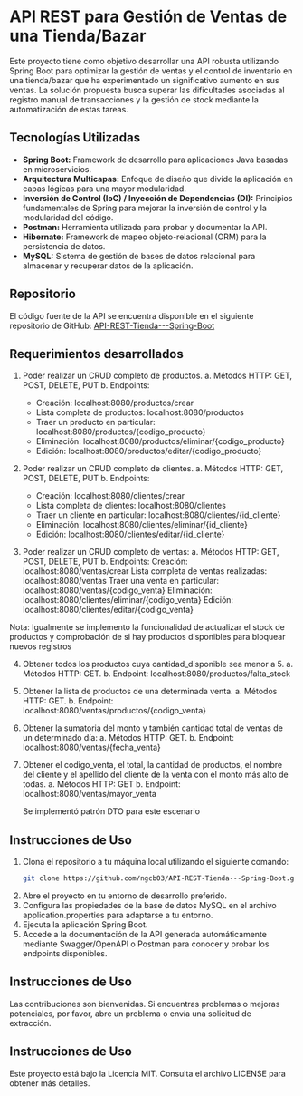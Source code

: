 # API REST para Gestión de Ventas de una Tienda/Bazar

Este proyecto tiene como objetivo desarrollar una API robusta utilizando Spring Boot para optimizar la gestión de ventas y el control de inventario en una tienda/bazar que ha experimentado un significativo aumento en sus ventas. La solución propuesta busca superar las dificultades asociadas al registro manual de transacciones y la gestión de stock mediante la automatización de estas tareas.

## Tecnologías Utilizadas
- **Spring Boot:** Framework de desarrollo para aplicaciones Java basadas en microservicios.
- **Arquitectura Multicapas:** Enfoque de diseño que divide la aplicación en capas lógicas para una mayor modularidad.
- **Inversión de Control (IoC) / Inyección de Dependencias (DI):** Principios fundamentales de Spring para mejorar la inversión de control y la modularidad del código.
- **Postman:** Herramienta utilizada para probar y documentar la API.
- **Hibernate:** Framework de mapeo objeto-relacional (ORM) para la persistencia de datos.
- **MySQL:** Sistema de gestión de bases de datos relacional para almacenar y recuperar datos de la aplicación.

## Repositorio
El código fuente de la API se encuentra disponible en el siguiente repositorio de GitHub: [API-REST-Tienda---Spring-Boot](https://github.com/ngcb03/API-REST-Tienda---Spring-Boot)

## Requerimientos desarrollados

1. Poder realizar un CRUD completo de productos.
   a. Métodos HTTP: GET, POST, DELETE, PUT
   b. Endpoints:
      - Creación: localhost:8080/productos/crear
      - Lista completa de productos: localhost:8080/productos
      - Traer un producto en particular: localhost:8080/productos/{codigo_producto}
      - Eliminación: localhost:8080/productos/eliminar/{codigo_producto}
      - Edición: localhost:8080/productos/editar/{codigo_producto}

2. Poder realizar un CRUD completo de clientes.
   a. Métodos HTTP: GET, POST, DELETE, PUT
   b. Endpoints:
      - Creación: localhost:8080/clientes/crear
      - Lista completa de clientes: localhost:8080/clientes
      - Traer un cliente en particular: localhost:8080/clientes/{id_cliente}
      - Eliminación: localhost:8080/clientes/eliminar/{id_cliente}
      - Edición: localhost:8080/clientes/editar/{id_cliente}

3. Poder realizar un CRUD completo de ventas:
   a. Métodos HTTP: GET, POST, DELETE, PUT
   b. Endpoints:
      Creación: localhost:8080/ventas/crear
      Lista completa de ventas realizadas: localhost:8080/ventas
      Traer una venta en particular: localhost:8080/ventas/{codigo_venta}
      Eliminación: localhost:8080/clientes/eliminar/{codigo_venta}
      Edición: localhost:8080/clientes/editar/{codigo_venta}


Nota: Igualmente se implemento la funcionalidad de actualizar el stock de productos y 
comprobación de si hay productos disponibles para bloquear nuevos registros


4. Obtener todos los productos cuya cantidad_disponible sea menor a 5.
   a. Métodos HTTP: GET.
   b. Endpoint:
      localhost:8080/productos/falta_stock

5. Obtener la lista de productos de una determinada venta.
   a. Métodos HTTP: GET.
   b. Endpoint:
      localhost:8080/ventas/productos/{codigo_venta}

6. Obtener la sumatoria del monto y también cantidad total de ventas de un determinado día:
   a. Métodos HTTP: GET.
   b. Endpoint:
      localhost:8080/ventas/{fecha_venta}

7. Obtener el codigo_venta, el total, la cantidad de productos, el nombre del cliente y el
apellido del cliente de la venta con el monto más alto de todas.
   a. Métodos HTTP: GET
   b. Endpoint:
      localhost:8080/ventas/mayor_venta
   
   Se implementó patrón DTO para este escenario


## Instrucciones de Uso
1. Clona el repositorio a tu máquina local utilizando el siguiente comando:
   ```bash
   git clone https://github.com/ngcb03/API-REST-Tienda---Spring-Boot.git

2. Abre el proyecto en tu entorno de desarrollo preferido.
3. Configura las propiedades de la base de datos MySQL en el archivo application.properties para adaptarse a tu entorno.
4. Ejecuta la aplicación Spring Boot.
5. Accede a la documentación de la API generada automáticamente mediante Swagger/OpenAPI o Postman para conocer y probar los endpoints disponibles.

## Instrucciones de Uso
Las contribuciones son bienvenidas. Si encuentras problemas o mejoras potenciales, por favor, abre un problema o envía una solicitud de extracción.

## Instrucciones de Uso
Este proyecto está bajo la Licencia MIT. Consulta el archivo LICENSE para obtener más detalles.
